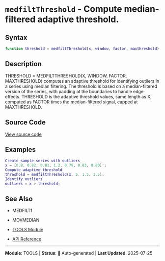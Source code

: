 # `medfiltThreshold` - Compute median-filtered adaptive threshold.

## Syntax

```matlab
function threshold = medfiltThreshold(x, window, factor, maxthreshold)
```

## Description

THRESHOLD = MEDFILTTHRESHOLD(X, WINDOW, FACTOR, MAXTHRESHOLD) computes an adaptive threshold for identifying outliers in a series using median filtering. The threshold is based on a median-filtered version of the series, with padding at the boundaries to handle edge effects. THRESHOLD is the adaptive threshold values, same length as X, computed as FACTOR times the median-filtered signal, capped at MAXTHRESHOLD.

## Source Code

[View source code](../../../src/tools/medfiltThreshold.m)

## Examples

```matlab
Create sample series with outliers
x = [0.8, 0.82, 0.81, 1.2, 0.79, 0.83, 0.80]';
Compute adaptive threshold
threshold = medfiltThreshold(x, 5, 1.5, 1.5);
Identify outliers
outliers = x > threshold;
```

## See Also

- MEDFILT1
- MOVMEDIAN

- [TOOLS Module](README.md)
- [API Reference](../README.md)

---

**Module**: TOOLS | **Status**: 🔄 Auto-generated | **Last Updated**: 2025-07-25
